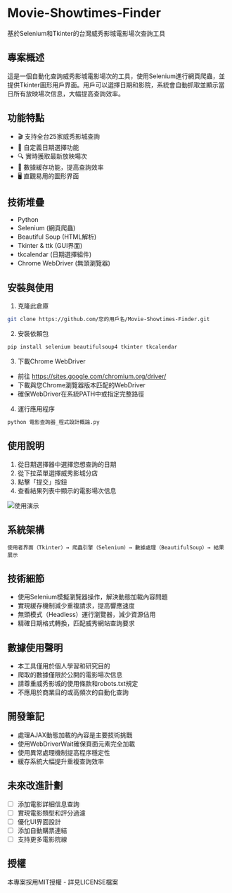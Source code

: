 # Movie-Showtimes-Finder
基於Selenium和Tkinter的台灣威秀影城電影場次查詢工具

## 專案概述
這是一個自動化查詢威秀影城電影場次的工具，使用Selenium進行網頁爬蟲，並提供Tkinter圖形用戶界面。用戶可以選擇日期和影院，系統會自動抓取並顯示當日所有放映場次信息，大幅提高查詢效率。

## 功能特點
- 🎬 支持全台25家威秀影城查詢
- 📅 自定義日期選擇功能
- 🔍 實時獲取最新放映場次
- 💾 數據緩存功能，提高查詢效率
- 🖥️ 直觀易用的圖形界面

## 技術堆疊
- Python
- Selenium (網頁爬蟲)
- Beautiful Soup (HTML解析)
- Tkinter & ttk (GUI界面)
- tkcalendar (日期選擇組件)
- Chrome WebDriver (無頭瀏覽器)

## 安裝與使用
1. 克隆此倉庫
```bash
git clone https://github.com/您的用戶名/Movie-Showtimes-Finder.git
```

2. 安裝依賴包
```bash
pip install selenium beautifulsoup4 tkinter tkcalendar
```

3. 下載Chrome WebDriver
- 前往 https://sites.google.com/chromium.org/driver/
- 下載與您Chrome瀏覽器版本匹配的WebDriver
- 確保WebDriver在系統PATH中或指定完整路徑

4. 運行應用程序
```bash
python 電影查詢器_程式設計概論.py
```

## 使用說明
1. 從日期選擇器中選擇您想查詢的日期
2. 從下拉菜單選擇威秀影城分店
3. 點擊「提交」按鈕
4. 查看結果列表中顯示的電影場次信息

![使用演示](/api/placeholder/600/400)

## 系統架構
```
使用者界面（Tkinter）→ 爬蟲引擎（Selenium）→ 數據處理（BeautifulSoup）→ 結果展示
```

## 技術細節
- 使用Selenium模擬瀏覽器操作，解決動態加載內容問題
- 實現緩存機制減少重複請求，提高響應速度
- 無頭模式（Headless）運行瀏覽器，減少資源佔用
- 精確日期格式轉換，匹配威秀網站查詢要求

## 數據使用聲明
- 本工具僅用於個人學習和研究目的
- 爬取的數據僅限於公開的電影場次信息
- 請尊重威秀影城的使用條款和robots.txt規定
- 不應用於商業目的或高頻次的自動化查詢

## 開發筆記
- 處理AJAX動態加載的內容是主要技術挑戰
- 使用WebDriverWait確保頁面元素完全加載
- 使用異常處理機制提高程序穩定性
- 緩存系統大幅提升重複查詢效率

## 未來改進計劃
- [ ] 添加電影詳細信息查詢
- [ ] 實現電影類型和評分過濾
- [ ] 優化UI界面設計
- [ ] 添加自動購票連結
- [ ] 支持更多電影院線

## 授權
本專案採用MIT授權 - 詳見LICENSE檔案
